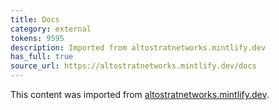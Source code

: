 ```yaml
---
title: Docs
category: external
tokens: 9595
description: Imported from altostratnetworks.mintlify.dev
has_full: true
source_url: https://altostratnetworks.mintlify.dev/docs
---
```


This content was imported from [altostratnetworks.mintlify.dev](https://altostratnetworks.mintlify.dev/docs).
